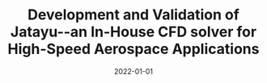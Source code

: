 ---
title: "Development and Validation of Jatayu--an In-House CFD solver for High-Speed Aerospace Applications"
permalink: /conference/2022-jatayu-solver
excerpt: "**Sharma, Vatsalya** and Eswaran, Vinayak and Chakraborty, Debasis"
date: 2022-01-01
venue: "AIAA Aviation 2022 Forum"
paperurl: "https://doi.org/10.2514/6.2022-3224"
---